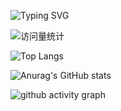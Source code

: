 ![Typing SVG](https://readme-typing-svg.demolab.com/?lines=Hello!;你好！)

 <div>
    <img src="https://komarev.com/ghpvc/?username=wangxz01&label=Views&color=orange&style=flat" alt="访问量统计" />&emsp;
  </div>

![Top Langs](https://github-readme-stats.vercel.app/api/top-langs/?username=wangxz01) 

![Anurag's GitHub stats](https://github-readme-stats.vercel.app/api?username=wangxz01&show_icons=true&theme=radical)

![github activity graph](https://github-readme-activity-graph.vercel.app/graph?username=wangxz01&theme=react-dark)

